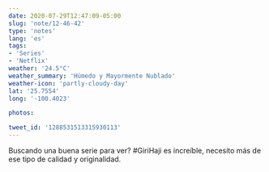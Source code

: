 ```yaml
---
date: 2020-07-29T12:47:09-05:00
slug: 'note/12-46-42'
type: 'notes'
lang: 'es'
tags:
- 'Series'
- 'Netflix'
weather: '24.5°C'
weather_summary: 'Húmedo y Mayormente Nublado'
weather-icon: 'partly-cloudy-day'
lat: '25.7554'
long: '-100.4023'

photos:

tweet_id: '1288531513315930113'
---
```

Buscando una buena serie para ver? #GiriHaji es increíble, necesito más de ese tipo de calidad y originalidad.  